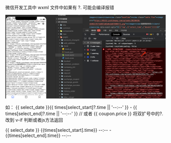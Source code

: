 微信开发工具中 wxml 文件中如果有 ?.  可能会编译报错

![alt text](./images/chain-error.png)

如：
<view>
    {{ select_date }}{{ times[select_start]?.time || '--:--' }} - {{ times[select_end]?.time || '--:--' }}
</view>
// 或者
<view class="old-price" v-if="type === 0 && coupon?.id">{{ coupon.price }}</view>
将双扩号中的?. 改到 v-if 判断或者js方法返回

<view>
    {{ select_date }}
    <text v-if="times[select_start] && times[select_start].time">
        {{times[select_start].time}}
    </text>
    <text v-else>--:--</text> -
    <text v-if="times[select_end] && times[select_end].time">
        {{times[select_end].time}}
    </text>
    <text v-else>--:--</text>
</view>
